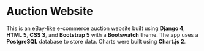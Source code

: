 # Auction Website

This is an eBay-like e-commerce auction website built using **Django 4**, **HTML 5**, **CSS 3**, and **Bootstrap 5** with a **Bootswatch** theme. The app uses a **PostgreSQL** database to store data. Charts were built using **Chart.js 2**.
